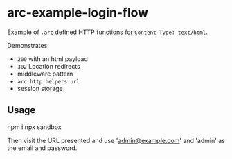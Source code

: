 # arc-example-login-flow

Example of `.arc` defined HTTP functions for `Content-Type: text/html`.

Demonstrates:

- `200` with an html payload
- `302` Location redirects
- middleware pattern
- `arc.http.helpers.url`
- session storage


## Usage

  npm i
  npx sandbox

Then visit the URL presented and use 'admin@example.com' and 'admin' as the email and password.